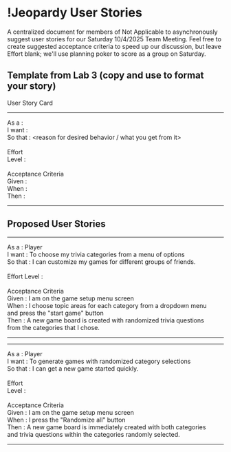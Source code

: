 # !Jeopardy User Stories
A centralized document for members of Not Applicable to asynchronously suggest user stories for our Saturday 10/4/2025 Team Meeting.
Feel free to create suggested acceptance criteria to speed up our discussion, but leave Effort blank; we'll use planning poker to score as a group on Saturday.

## Template from Lab 3 (copy and use to format your story)
User Story Card
______________________________________________________________________________
As a 	: <user role>   
I want	: <description of desired behavior>   
So that : <reason for desired behavior / what you get from it>   
<br>
Effort   
Level	: <level of effort : dimensionless units>   
<br>
Acceptance Criteria   
Given	: 	<context of action>   
When 	: 	<some action is completed>   
Then 	: 	<set of observable outcomes>   
____________________________________________________________________________

## Proposed User Stories
______________________________________________________________________________
As a 	: Player   
I want	: To choose my trivia categories from a menu of options   
So that : I can customize my games for different groups of friends.   
<br>
Effort
Level	: <level of effort : dimensionless units>   
<br>
Acceptance Criteria   
Given	: 	I am on the game setup menu screen   
When 	:	I choose topic areas for each category from a dropdown menu    
		and press the "start game" button   
Then 	:	A new game board is created with randomized trivia questions   
		from the categories that I chose.   	 
____________________________________________________________________________


______________________________________________________________________________
As a 	: Player    
I want	: To generate games with randomized category selections   
So that : I can get a new game started quickly.   
<br>
Effort   
Level	: <level of effort : dimensionless units>   
<br>
Acceptance Criteria   
Given	: 	I am on the game setup menu screen   
When 	: 	I press the "Randomize all" button   	
Then 	:	A new game board is immediately created with both categories   
		and trivia questions within the categories randomly selected.   		
____________________________________________________________________________

